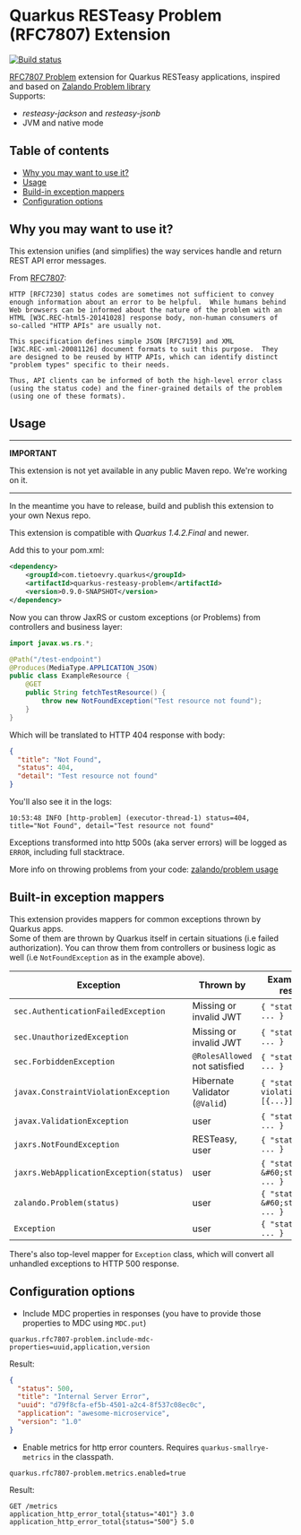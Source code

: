 # Quarkus RESTeasy Problem (RFC7807) Extension

[![Build status](https://github.com/TietoEVRY-DataPlatforms/quarkus-resteasy-problem/actions/workflows/maven.yaml/badge.svg)](https://github.com/TietoEVRY-DataPlatforms/quarkus-resteasy-problem/actions)

[RFC7807 Problem](https://tools.ietf.org/html/rfc7807) extension for Quarkus RESTeasy applications, inspired and based on [Zalando Problem library](https://github.com/zalando/problem) \
Supports:
- _resteasy-jackson_ and _resteasy-jsonb_
- JVM and native mode

## Table of contents
* [Why you may want to use it?](#why-you-may-want-to-use-it)
* [Usage](#usage)
* [Build-in exception mappers](#built-in-exception-mappers)
* [Configuration options](#configuration-options)

## Why you may want to use it?
This extension unifies (and simplifies) the way services handle and return REST API error messages.

From [RFC7807](https://tools.ietf.org/html/rfc7807):
```
HTTP [RFC7230] status codes are sometimes not sufficient to convey
enough information about an error to be helpful.  While humans behind
Web browsers can be informed about the nature of the problem with an
HTML [W3C.REC-html5-20141028] response body, non-human consumers of
so-called "HTTP APIs" are usually not.

This specification defines simple JSON [RFC7159] and XML
[W3C.REC-xml-20081126] document formats to suit this purpose.  They
are designed to be reused by HTTP APIs, which can identify distinct
"problem types" specific to their needs.

Thus, API clients can be informed of both the high-level error class
(using the status code) and the finer-grained details of the problem
(using one of these formats).
```

## Usage

--- 

**IMPORTANT**

This extension is not yet available in any public Maven repo. We're working on it.

---

In the meantime you have to release, build and publish this extension to your own Nexus repo.

This extension is compatible with _Quarkus 1.4.2.Final_ and newer.

Add this to your pom.xml:
```xml
<dependency>
    <groupId>com.tietoevry.quarkus</groupId>
    <artifactId>quarkus-resteasy-problem</artifactId>
    <version>0.9.0-SNAPSHOT</version>
</dependency>
```

Now you can throw JaxRS or custom exceptions (or Problems) from controllers and business layer:

```java
import javax.ws.rs.*;

@Path("/test-endpoint")
@Produces(MediaType.APPLICATION_JSON)
public class ExampleResource {
    @GET
    public String fetchTestResource() {
        throw new NotFoundException("Test resource not found");
    }
}
```

Which will be translated to HTTP 404 response with body:
```json
{
  "title": "Not Found",
  "status": 404,
  "detail": "Test resource not found"
}
```

You'll also see it in the logs:
```
10:53:48 INFO [http-problem] (executor-thread-1) status=404, title="Not Found", detail="Test resource not found"
```
Exceptions transformed into http 500s (aka server errors) will be logged as `ERROR`, including full stacktrace.

More info on throwing problems from your code: [zalando/problem usage](https://github.com/zalando/problem#usage)

## Built-in exception mappers
This extension provides mappers for common exceptions thrown by Quarkus apps.\
Some of them are thrown by Quarkus itself in certain situations (i.e failed authorization).
You can throw them from controllers or business logic as well (i.e `NotFoundException` as in the example above).

| Exception                                | Thrown by                     | Example JSON response                           |
|------------------------------------------|--------------------------------|------------------------------------------------|
| `sec.AuthenticationFailedException`      | Missing or invalid JWT         | `{ "status" : 401, ... }`                      |
| `sec.UnauthorizedException`              | Missing or invalid JWT         | `{ "status" : 401, ... }`                      |
| `sec.ForbiddenException`                 | `@RolesAllowed` not satisfied  | `{ "status" : 403, ... }`                      |
| `javax.ConstraintViolationException`     | Hibernate Validator (`@Valid`) | `{ "status" : 400, violations : [{...}] }`     |
| `javax.ValidationException`              | user                           | `{ "status" : 400, ... }`                      |
| `jaxrs.NotFoundException`                | RESTeasy, user                 | `{ "status" : 404, ... }`                      |
| `jaxrs.WebApplicationException(status)`  | user                           | `{ "status" : &#60;status&#62;, ... }`         |
| `zalando.Problem(status)`                | user                           | `{ "status" : &#60;status&#62;, ... }`         |
| `Exception`                              | user                           | `{ "status" : 500, ... }`                      |

There's also top-level mapper for `Exception` class, which will convert all unhandled exceptions to HTTP 500 response.

## Configuration options
- Include MDC properties in responses (you have to provide those properties to MDC using `MDC.put`)
```
quarkus.rfc7807-problem.include-mdc-properties=uuid,application,version
```
Result:
```json
{
  "status": 500,
  "title": "Internal Server Error",
  "uuid": "d79f8cfa-ef5b-4501-a2c4-8f537c08ec0c",
  "application": "awesome-microservice",
  "version": "1.0"
}
```

- Enable metrics for http error counters. Requires `quarkus-smallrye-metrics` in the classpath.
```
quarkus.rfc7807-problem.metrics.enabled=true
```
Result:
```
GET /metrics
application_http_error_total{status="401"} 3.0
application_http_error_total{status="500"} 5.0
```